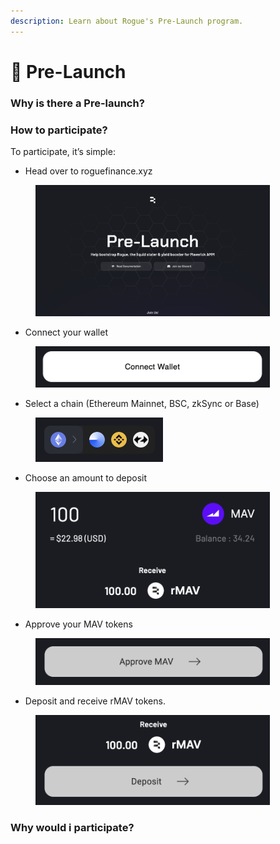 ```yaml
---
description: Learn about Rogue's Pre-Launch program.
---
```


# 🏁 Pre-Launch

### Why is there a Pre-launch?



### How to participate?

To participate, it’s simple:

* Head over to roguefinance.xyz

<figure><img src="../.gitbook/assets/Screenshot 2566-09-26 at 17.26.44.png" alt="" width="375"><figcaption></figcaption></figure>

* Connect your wallet

<figure><img src="../.gitbook/assets/Screenshot 2566-09-26 at 17.38.48.png" alt="" width="375"><figcaption></figcaption></figure>

* Select a chain (Ethereum Mainnet, BSC, zkSync or Base)

<figure><img src="../.gitbook/assets/Screenshot 2566-09-26 at 17.39.44.png" alt="" width="204"><figcaption></figcaption></figure>

* Choose an amount to deposit

<figure><img src="../.gitbook/assets/Screenshot 2566-09-26 at 17.41.06.png" alt="" width="375"><figcaption></figcaption></figure>

* Approve your MAV tokens

<figure><img src="../.gitbook/assets/Screenshot 2566-09-26 at 17.41.51.png" alt="" width="375"><figcaption></figcaption></figure>

* Deposit and receive rMAV tokens.

<figure><img src="../.gitbook/assets/Screenshot 2566-09-26 at 17.42.46.png" alt="" width="375"><figcaption></figcaption></figure>



### Why would i participate?
